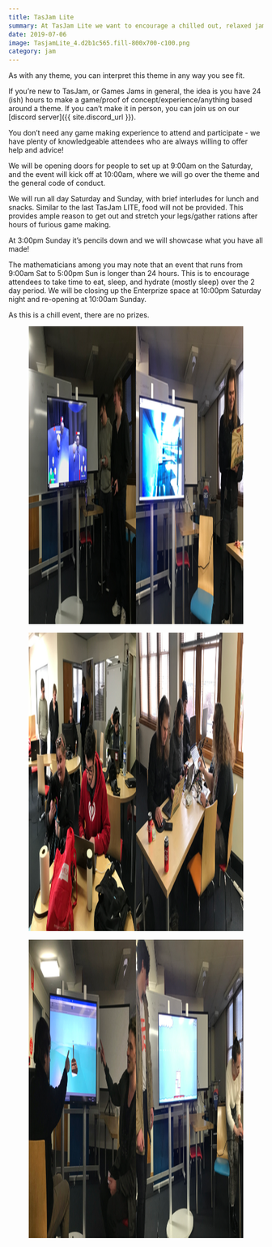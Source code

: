 ```yaml
---
title: TasJam Lite
summary: At TasJam Lite we want to encourage a chilled out, relaxed jamming experience; the theme for this jam is 'Calm'.
date: 2019-07-06
image: TasjamLite_4.d2b1c565.fill-800x700-c100.png
category: jam
---
```


As with any theme, you can interpret this theme in any way you see fit.

If you’re new to TasJam, or Games Jams in general, the idea is you have 24 (ish) hours to make a game/proof of concept/experience/anything based around a theme. If you can’t make it in person, you can join us on our [discord server]({{ site.discord_url }}).

You don’t need any game making experience to attend and participate - we have plenty of knowledgeable attendees who are always willing to offer help and advice!

We will be opening doors for people to set up at 9:00am on the Saturday, and the event will kick off at 10:00am, where we will go over the theme and the general code of conduct.

We will run all day Saturday and Sunday, with brief interludes for lunch and snacks. Similar to the last TasJam LITE, food will not be provided. This provides ample reason to get out and stretch your legs/gather rations after hours of furious game making.

At 3:00pm Sunday it’s pencils down and we will showcase what you have all made!

The mathematicians among you may note that an event that runs from 9:00am Sat to 5:00pm Sun is longer than 24 hours. This is to encourage attendees to take time to eat, sleep, and hydrate (mostly sleep) over the 2 day period. We will be closing up the Enterprize space at 10:00pm Saturday night and re-opening at 10:00am Sunday.

As this is a chill event, there are no prizes.


<figure class="image-with-caption">
		<img alt="TasjamLite_1" class="image-with-caption--image" height="587" src="/assets/media/images/TasjamLite_1.original.png" width="1650">
</figure>

<figure class="image-with-caption">
		<img alt="TasjamLite_2" class="image-with-caption--image" height="588" src="/assets/media/images/TasjamLite_2.original.png" width="1650">	
</figure>

<figure class="image-with-caption">
		<img alt="TasjamLite_3" class="image-with-caption--image" height="588" src="/assets/media/images/TasjamLite_3.original.png" width="1650">
</figure>

